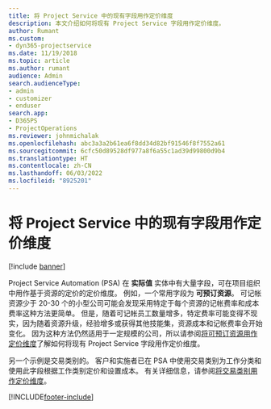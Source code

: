 ```yaml
---
title: 将 Project Service 中的现有字段用作定价维度
description: 本文介绍如何将现有 Project Service 字段用作定价维度。
author: Rumant
ms.custom:
- dyn365-projectservice
ms.date: 11/19/2018
ms.topic: article
ms.author: rumant
audience: Admin
search.audienceType:
- admin
- customizer
- enduser
search.app:
- D365PS
- ProjectOperations
ms.reviewer: johnmichalak
ms.openlocfilehash: abc3a3a2b61ea6f8dd34d82bf91546f8f7552a61
ms.sourcegitcommit: 6cfc50d89528df977a8f6a55c1ad39d99800d9b4
ms.translationtype: HT
ms.contentlocale: zh-CN
ms.lasthandoff: 06/03/2022
ms.locfileid: "8925201"
---
```

# <a name="use-an-existing-field-in-project-service-as-a-pricing-dimension"></a>将 Project Service 中的现有字段用作定价维度

[!include [banner](../includes/psa-now-project-operations.md)]

Project Service Automation (PSA) 在 **实际值** 实体中有大量字段，可在项目组织中用作基于资源的定价的定价维度。 例如，一个常用字段为 **可预订资源**。 可记帐资源少于 20-30 个的小型公司可能会发现采用特定于每个资源的记帐费率和成本费率这种方法更简单。 但是，随着可记帐员工数量增多，特定费率可能变得不现实，因为随着资源升级，经验增多或获得其他技能集，资源成本和记帐费率会开始变化。 因为这种方法仍然适用于一定规模的公司，所以请参阅[将可预订资源用作定价维度](bookable-resource-pricing-dimension.md)了解如何将现有 Project Service 字段用作定价维度。

另一个示例是交易类别的。 客户和实施者已在 PSA 中使用交易类别为工作分类和使用此字段根据工作类别定价和设置成本。 有关详细信息，请参阅[将交易类别用作定价维度](transaction-category-pricing-dimension.md)。


[!INCLUDE[footer-include](../includes/footer-banner.md)]
